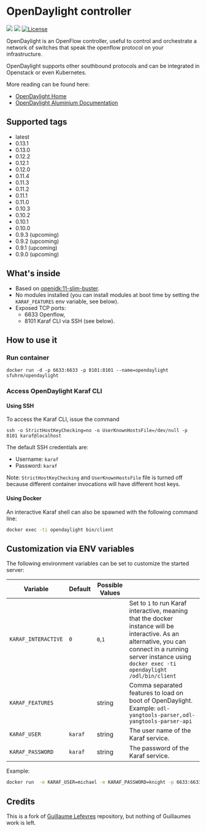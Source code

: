 # OpenDaylight controller

[![](https://img.shields.io/docker/pulls/sfuhrm/opendaylight?style=plastic)](https://hub.docker.com/repository/docker/sfuhrm/opendaylight/general)
[![](https://img.shields.io/docker/image-size/sfuhrm/opendaylight/latest?style=plastic)](https://hub.docker.com/repository/docker/sfuhrm/opendaylight/general)
[![License](https://img.shields.io/badge/License-Apache%202.0-blue.svg)](https://opensource.org/licenses/Apache-2.0)


OpenDaylight is an OpenFlow controller, useful to control and orchestrate a
network of switches that speak the openflow protocol on your infrastructure.

OpenDaylight supports other southbound protocols and can be integrated in Openstack or even Kubernetes.

More reading can be found here:

- [OpenDaylight Home](https://www.opendaylight.org/)
- [OpenDaylight Aluminium Documentation](https://docs.opendaylight.org/en/stable-aluminium/)

## Supported tags

- latest
- 0.13.1
- 0.13.0
- 0.12.2
- 0.12.1
- 0.12.0
- 0.11.4
- 0.11.3
- 0.11.2
- 0.11.1
- 0.11.0
- 0.10.3
- 0.10.2
- 0.10.1
- 0.10.0
- 0.9.3 (upcoming)
- 0.9.2 (upcoming)
- 0.9.1 (upcoming)
- 0.9.0 (upcoming)

## What's inside

- Based on [openjdk:11-slim-buster](https://hub.docker.com/_/openjdk).
- No modules installed (you can install modules at boot time by setting the `KARAF_FEATURES` env variable, see below).
- Exposed TCP ports:
  - 6633 Openflow,
  - 8101 Karaf CLI via SSH (see below).

## How to use it

### Run container

`docker run -d -p 6633:6633 -p 8101:8101 --name=opendaylight sfuhrm/opendaylight`

### Access OpenDaylight Karaf CLI

#### Using SSH

To access the Karaf CLI, issue the command

`ssh -o StrictHostKeyChecking=no -o UserKnownHostsFile=/dev/null -p 8101 karaf@localhost`

The default SSH credentials are:

- Username: `karaf`
- Password: `karaf`

Note: `StrictHostKeyChecking` and `UserKnownHostsFile` file is turned off because different container invocations will have different host keys.

#### Using Docker

An interactive Karaf shell can also be spawned with the following command line:

```bash
docker exec -ti opendaylight bin/client
```

## Customization via ENV variables

The following environment variables can be set to customize the started
server:

| Variable                | Default   |  Possible Values |   |
|-------------------------|-----------|------------------|---|
| `KARAF_INTERACTIVE`     | `0`       | `0`,`1`              | Set to `1` to run Karaf interactive, meaning that the docker instance will be interactive. As an alternative, you can connect in a running server instance using `docker exec -ti opendaylight /odl/bin/client`  |
| `KARAF_FEATURES`        |           | string           | Comma separated features to load on boot of OpenDaylight. Example: `odl-yangtools-parser,odl-yangtools-parser-api` |
| `KARAF_USER`            | `karaf`   | string           | The user name of the Karaf service.  |
| `KARAF_PASSWORD`        | `karaf`   | string           | The password of the Karaf service.  |

Example:

```bash
docker run  -e KARAF_USER=michael -e KARAF_PASSWORD=knight -p 6633:6633 -p 8101:8101  --name=opendaylight sfuhrm/opendaylight:latest
```

## Credits

This is a fork of [Guillaume Lefevres](https://github.com/guillaumelfv/docker-opendaylight)
repository, but nothing of Guillaumes work is left.
